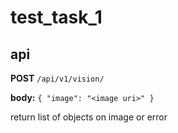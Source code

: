 # test_task_1

## api

**POST** `/api/v1/vision/`

**body:** `{ "image": "<image uri>" }`

return list of objects on image or error
